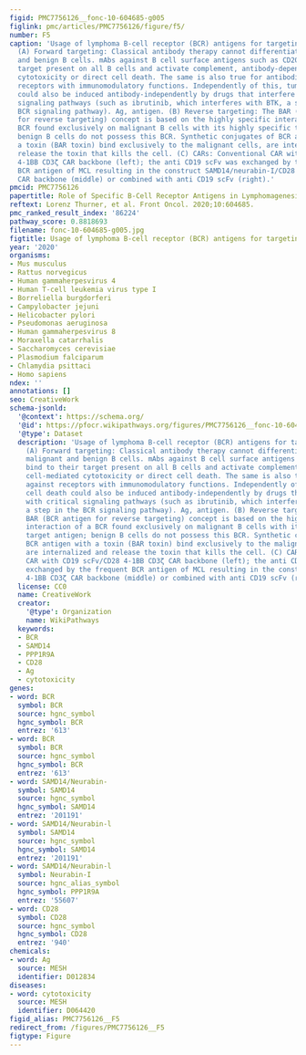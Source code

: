 ```yaml
---
figid: PMC7756126__fonc-10-604685-g005
figlink: pmc/articles/PMC7756126/figure/f5/
number: F5
caption: 'Usage of lymphoma B-cell receptor (BCR) antigens for targeting lymphoma.
  (A) Forward targeting: Classical antibody therapy cannot differentiate between malignant
  and benign B cells. mAbs against B cell surface antigens such as CD20 bind to their
  target present on all B cells and activate complement, antibody-dependent cell-mediated
  cytotoxicity or direct cell death. The same is also true for antibodies against
  receptors with immunomodulatory functions. Independently of this, tumor cell death
  could also be induced antibody-independently by drugs that interfere with critical
  signaling pathways (such as ibrutinib, which interferes with BTK, a step in the
  BCR signaling pathway). Ag, antigen. (B) Reverse targeting: The BAR (BCR antigen
  for reverse targeting) concept is based on the highly specific interaction of a
  BCR found exclusively on malignant B cells with its highly specific target antigen;
  benign B cells do not possess this BCR. Synthetic conjugates of BCR antigen with
  a toxin (BAR toxin) bind exclusively to the malignant cells, are internalized and
  release the toxin that kills the cell. (C) CARs: Conventional CAR with CD19 scFv/CD28
  4-1BB CD3ζ CAR backbone (left); the anti CD19 scFv was exchanged by the frequent
  BCR antigen of MCL resulting in the construct SAMD14/neurabin-I/CD28 4-1BB CD3ζ
  CAR backbone (middle) or combined with anti CD19 scFv (right).'
pmcid: PMC7756126
papertitle: Role of Specific B-Cell Receptor Antigens in Lymphomagenesis.
reftext: Lorenz Thurner, et al. Front Oncol. 2020;10:604685.
pmc_ranked_result_index: '86224'
pathway_score: 0.8818693
filename: fonc-10-604685-g005.jpg
figtitle: Usage of lymphoma B-cell receptor (BCR) antigens for targeting lymphoma
year: '2020'
organisms:
- Mus musculus
- Rattus norvegicus
- Human gammaherpesvirus 4
- Human T-cell leukemia virus type I
- Borreliella burgdorferi
- Campylobacter jejuni
- Helicobacter pylori
- Pseudomonas aeruginosa
- Human gammaherpesvirus 8
- Moraxella catarrhalis
- Saccharomyces cerevisiae
- Plasmodium falciparum
- Chlamydia psittaci
- Homo sapiens
ndex: ''
annotations: []
seo: CreativeWork
schema-jsonld:
  '@context': https://schema.org/
  '@id': https://pfocr.wikipathways.org/figures/PMC7756126__fonc-10-604685-g005.html
  '@type': Dataset
  description: 'Usage of lymphoma B-cell receptor (BCR) antigens for targeting lymphoma.
    (A) Forward targeting: Classical antibody therapy cannot differentiate between
    malignant and benign B cells. mAbs against B cell surface antigens such as CD20
    bind to their target present on all B cells and activate complement, antibody-dependent
    cell-mediated cytotoxicity or direct cell death. The same is also true for antibodies
    against receptors with immunomodulatory functions. Independently of this, tumor
    cell death could also be induced antibody-independently by drugs that interfere
    with critical signaling pathways (such as ibrutinib, which interferes with BTK,
    a step in the BCR signaling pathway). Ag, antigen. (B) Reverse targeting: The
    BAR (BCR antigen for reverse targeting) concept is based on the highly specific
    interaction of a BCR found exclusively on malignant B cells with its highly specific
    target antigen; benign B cells do not possess this BCR. Synthetic conjugates of
    BCR antigen with a toxin (BAR toxin) bind exclusively to the malignant cells,
    are internalized and release the toxin that kills the cell. (C) CARs: Conventional
    CAR with CD19 scFv/CD28 4-1BB CD3ζ CAR backbone (left); the anti CD19 scFv was
    exchanged by the frequent BCR antigen of MCL resulting in the construct SAMD14/neurabin-I/CD28
    4-1BB CD3ζ CAR backbone (middle) or combined with anti CD19 scFv (right).'
  license: CC0
  name: CreativeWork
  creator:
    '@type': Organization
    name: WikiPathways
  keywords:
  - BCR
  - SAMD14
  - PPP1R9A
  - CD28
  - Ag
  - cytotoxicity
genes:
- word: BCR
  symbol: BCR
  source: hgnc_symbol
  hgnc_symbol: BCR
  entrez: '613'
- word: BCR
  symbol: BCR
  source: hgnc_symbol
  hgnc_symbol: BCR
  entrez: '613'
- word: SAMD14/Neurabin-
  symbol: SAMD14
  source: hgnc_symbol
  hgnc_symbol: SAMD14
  entrez: '201191'
- word: SAMD14/Neurabin-l
  symbol: SAMD14
  source: hgnc_symbol
  hgnc_symbol: SAMD14
  entrez: '201191'
- word: SAMD14/Neurabin-l
  symbol: Neurabin-I
  source: hgnc_alias_symbol
  hgnc_symbol: PPP1R9A
  entrez: '55607'
- word: CD28
  symbol: CD28
  source: hgnc_symbol
  hgnc_symbol: CD28
  entrez: '940'
chemicals:
- word: Ag
  source: MESH
  identifier: D012834
diseases:
- word: cytotoxicity
  source: MESH
  identifier: D064420
figid_alias: PMC7756126__F5
redirect_from: /figures/PMC7756126__F5
figtype: Figure
---
```

